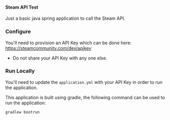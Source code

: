 #### Steam API Test

Just a basic java spring application to call the Steam API.

### Configure

You'll need to provision an API Key which can be done here: https://steamcommunity.com/dev/apikey
- Do not share your API Key with any one else.

### Run Locally

You'll need to update the `application.yml` with your API Key in order to run the application.

This application is built using gradle, the following command can be used to run the application:

`gradlew bootrun`
